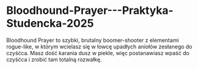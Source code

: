# Bloodhound-Prayer---Praktyka-Studencka-2025
Bloodhound Prayer to szybki, brutalny boomer-shooter z elementami rogue-like, w którym wcielasz się w łowcę upadłych aniołów zesłanego do czyśćca. Masz dość karania dusz w piekle, więc postanawiasz wpaść do czyśćca i zrobić tam totalną rozwałkę.
